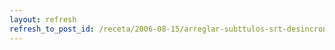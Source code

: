 ```yaml
---
layout: refresh
refresh_to_post_id: /receta/2006-08-15/arreglar-subttulos-srt-desincronizados
---
```

